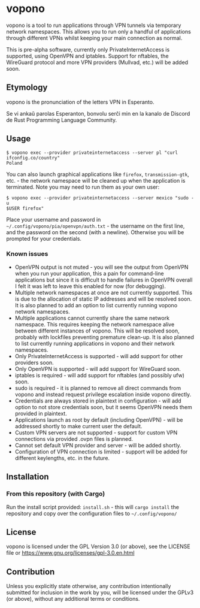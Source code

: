 # vopono

vopono is a tool to run applications through VPN tunnels via temporary
network namespaces. This allows you to run only a handful of
applications through different VPNs whilst keeping your main connection
as normal.

This is pre-alpha software, currently only PrivateInternetAccess is
supported, using OpenVPN and iptables. Support for nftables, the
WireGuard protocol and more VPN providers (Mullvad, etc.) will be added
soon.

## Etymology

vopono is the pronunciation of the letters VPN in Esperanto.

Se vi ankaŭ parolas Esperanton, bonvolu serĉi min en la kanalo de
Discord de Rust Programming Language Community.

## Usage

```
$ vopono exec --provider privateinternetaccess --server pl "curl ifconfig.co/country"
Poland
```

You can also launch graphical applications like `firefox`,
`transmission-gtk`, etc. - the network namespace will be cleaned up when
the application is terminated. Note you may need to run them as your own
user:

```
$ vopono exec --provider privateinternetaccess --server mexico "sudo -u
$USER firefox"
```

Place your username and password in
`~/.config/vopono/pia/openvpn/auth.txt` - the username on the first
line, and the password on the second (with a newline). Otherwise you
will be prompted for your credentials.

### Known issues

* OpenVPN output is not muted - you will see the output from OpenVPN
  when you run your application, this a pain for command-line
  applications but since it is difficult to handle failures in OpenVPN
  overall I felt it was left to leave this enabled for now (for
  debugging).
* Multiple network namespaces at once are not currently supported. This
  is due to the allocation of static IP addresses and will be resolved
  soon. It is also planned to add an option to list currently running
  vopono network namespaces.
* Multiple applications cannot currently share the same network
  namespace. This requires keeping the network namespace alive between
  different instances of vopono. This will be resolved soon, probably
  with lockfiles preventing premature clean-up. It is also planned to
  list currently running applications in vopono and their network namespaces.
* Only PrivateInternetAccess is supported - will add support for other
  providers soon.
* Only OpenVPN is supported - will add support for WireGuard soon.
* iptables is required - will add support for nftables (and possibly
  ufw) soon.
* sudo is required - it is planned to remove all direct commands from
  vopono and instead request privilege escalation inside vopono directly.
* Credentials are always stored in plaintext in configuration - will add
  option to not store credentials soon, but it seems OpenVPN needs them
  provided in plaintext.
* Applications launch as root by default (including OpenVPN) - will be
  addressed shortly to make current user the default.
* Custom VPN servers are not supported - support for custom VPN
  connections via provided .ovpn files is planned.
* Cannot set default VPN provider and server - will be added shortly.
* Configuration of VPN connection is limited - support will be added for
  different keylengths, etc. in the future.



## Installation

### From this repository (with Cargo)

Run the install script provided: `install.sh` - this will `cargo
install` the repository and copy over the configuration files to
`~/.config/vopono/`

## License

vopono is licensed under the GPL Version 3.0 (or above), see the LICENSE
file or https://www.gnu.org/licenses/gpl-3.0.en.html

## Contribution

Unless you explicitly state otherwise, any contribution intentionally submitted
for inclusion in the work by you, will be licensed under the GPLv3 (or
above), without any additional terms or conditions.
